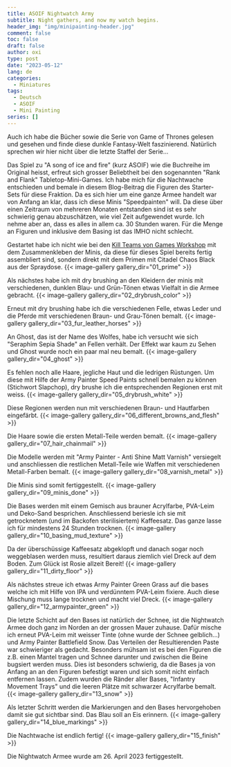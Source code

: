 ```yaml
---
title: ASOIF Nightwatch Army
subtitle: Night gathers, and now my watch begins.
header_img: "img/minipainting-header.jpg"
comment: false
toc: false
draft: false
author: oxi
type: post
date: "2023-05-12"
lang: de
categories:
  - Miniatures
tags:
  - Deutsch
  - ASOIF
  - Mini Painting
series: []
---
```

Auch ich habe die Bücher sowie die Serie von Game of Thrones gelesen und gesehen und finde diese dunkle Fantasy-Welt faszinierend. Natürlich sprechen wir hier nicht über die letzte Staffel der Serie...

Das Spiel zu "A song of ice and fire" (kurz ASOIF) wie die Buchreihe im Original heisst, erfreut sich grosser Beliebtheit bei den sogenannten "Rank and Flank" Tabletop-Mini-Games. Ich habe mich für die Nachtwache entschieden und bemale in diesem Blog-Beitrag die Figuren des Starter-Sets für diese Fraktion. Da es sich hier um eine ganze Armee handelt war von Anfang an klar, dass ich diese Minis "Speedpainten" will. Da diese über einen Zeitraum von mehreren Monaten entstanden sind ist es sehr schwierig genau abzuschätzen, wie viel Zeit aufgewendet wurde. Ich nehme aber an, dass es alles in allem ca. 30 Stunden waren. Für die Menge an Figuren und inklusive dem Basing ist das IMHO nicht schlecht.

Gestartet habe ich nicht wie bei den [Kill Teams von Games Workshop](/tags/kill-team/) mit dem Zusammenkleben der Minis, da diese für dieses Spiel bereits fertig assembliert sind, sondern direkt mit dem Primen mit Citadel Chaos Black aus der Spraydose.
{{< image-gallery gallery_dir="01_prime" >}}

Als nächstes habe ich mit dry brushing an den Kleidern der minis mit verschiedenen, dunklen Blau- und Grün-Tönen etwas Vielfalt in die Armee gebracht.
{{< image-gallery gallery_dir="02_drybrush_color" >}}

Erneut mit dry brushing habe ich die verschiedenen Felle, etwas Leder und die Pferde mit verschiedenen Braun- und Grau-Tönen bemalt.
{{< image-gallery gallery_dir="03_fur_leather_horses" >}}

An Ghost, das ist der Name des Wolfes, habe ich versucht wie sich "Seraphim Sepia Shade" an Fellen verhält. Der Effekt war kaum zu Sehen und Ghost wurde noch ein paar mal neu bemalt.
{{< image-gallery gallery_dir="04_ghost" >}}

Es fehlen noch alle Haare, jegliche Haut und die ledrigen Rüstungen. Um diese mit Hilfe der Army Painter Speed Paints schnell bemalen zu können (Stichwort Slapchop), dry brushe ich die entsprechenden Regionen erst mit weiss.
{{< image-gallery gallery_dir="05_drybrush_white" >}}

Diese Regionen werden nun mit verschiedenen Braun- und Hautfarben eingefärbt.
{{< image-gallery gallery_dir="06_different_browns_and_flesh" >}}

Die Haare sowie die ersten Metall-Teile werden bemalt.
{{< image-gallery gallery_dir="07_hair_chainmail" >}}

Die Modelle werden mit "Army Painter - Anti Shine Matt Varnish" versiegelt und anschliessen die restlichen Metall-Teile wie Waffen mit verschiedenen Metall-Farben bemalt.
{{< image-gallery gallery_dir="08_varnish_metal" >}}

Die Minis sind somit fertiggestellt.
{{< image-gallery gallery_dir="09_minis_done" >}}

Die Bases werden mit einem Gemisch aus brauner Acrylfarbe, PVA-Leim und Deko-Sand besprichen. Anschliessend beriesle ich sie mit getrocknetem (und im Backofen sterilisiertem) Kaffeesatz. Das ganze lasse ich für mindestens 24 Stunden trocknen.
{{< image-gallery gallery_dir="10_basing_mud_texture" >}}

Da der überschüssige Kaffeesatz abgeklopft und danach sogar noch weggeblasen werden muss, resultiert daraus ziemlich viel Dreck auf dem Boden. Zum Glück ist Rosie allzeit Bereit!
{{< image-gallery gallery_dir="11_dirty_floor" >}}

Als nächstes streue ich etwas Army Painter Green Grass auf die bases welche ich mit Hilfe von IPA und verdünntem PVA-Leim fixiere. Auch diese Mischung muss lange trocknen und macht viel Dreck.
{{< image-gallery gallery_dir="12_armypainter_green" >}}

Die letzte Schicht auf den Bases ist natürlich der Schnee, ist die Nightwatch Armee doch ganz im Norden an der grossen Mauer zuhause. Dafür mische ich erneut PVA-Leim mit weisser Tinte (ohne wurde der Schnee gelblich...) und Army Painter Battlefield Snow. Das Verteilen der Resultierenden Paste war schwieriger als gedacht. Besonders mühsam ist es bei den Figuren die z.B. einen Mantel tragen und Schnee darunter und zwischen die Beine bugsiert werden muss. Dies ist besonders schwierig, da die Bases ja von Anfang an an den Figuren befestigt waren und sich somit nicht einfach entfernen lassen. Zudem wurden die Ränder aller Bases, "Infantry Movement Trays" und die leeren Plätze mit schwarzer Acrylfarbe bemalt.
{{< image-gallery gallery_dir="13_snow" >}}

Als letzter Schritt werden die Markierungen and den Bases hervorgehoben damit sie gut sichtbar sind. Das Blau soll an Eis erinnern.
{{< image-gallery gallery_dir="14_blue_markings" >}}

Die Nachtwache ist endlich fertig!
{{< image-gallery gallery_dir="15_finish" >}}

Die Nightwatch Armee wurde am 26. April 2023 fertiggestellt.
